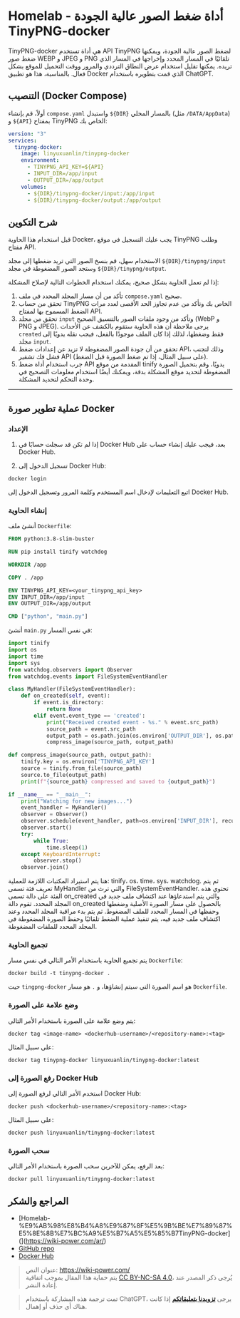 # Homelab - أداة ضغط الصور عالية الجودة TinyPNG-docker

TinyPNG-docker هي أداة تستخدم API TinyPNG لضغط الصور عالية الجودة، ويمكنها ضغط صور WEBP و JPEG و PNG تلقائيًا في المسار المحدد وإخراجها في المسار الذي تريده. يمكنها تقليل استخدام عرض النطاق الترددي والمرور ووقت التحميل للموقع بشكل فعال. بالمناسبة، هذا هو تطبيق Docker الذي قمت بتطويره باستخدام ChatGPT.

## التنصيب (Docker Compose)

أولاً، قم بإنشاء `compose.yaml` واستبدل `${DIR}` بالمسار المحلي (مثل `/DATA/AppData`) و `${API}` بمفتاح TinyPNG الخاص بك:

```yaml title="compose.yaml"
version: "3"
services:
  tinypng-docker:
    image: linyuxuanlin/tinypng-docker
    environment:
      - TINYPNG_API_KEY=${API}
      - INPUT_DIR=/app/input
      - OUTPUT_DIR=/app/output
    volumes:
      - ${DIR}/tinypng-docker/input:/app/input
      - ${DIR}/tinypng-docker/output:/app/output
```

## شرح التكوين

قبل استخدام هذا الحاوية Docker، يجب عليك التسجيل في موقع TinyPNG وطلب مفتاح API.

الاستخدام سهل، قم بنسخ الصور التي تريد ضغطها إلى مجلد `${DIR}/tinypng/input` وستجد الصور المضغوطة في مجلد `${DIR}/tinypng/output`.

إذا لم تعمل الحاوية بشكل صحيح، يمكنك استخدام الخطوات التالية لإصلاح المشكلة:

1. تأكد من أن مسار المجلد المحدد في ملف `compose.yaml` صحيح.
2. تحقق من حساب TinyPNG الخاص بك وتأكد من عدم تجاوز الحد الأقصى لعدد مرات الضغط المسموح بها لمفتاح API.
3. تحقق من مجلد `input` وتأكد من وجود ملفات الصور بالتنسيق الصحيح (WebP و PNG و JPEG). يرجى ملاحظة أن هذه الحاوية ستقوم بالكشف عن الأحداث `created` فقط وضغطها، لذلك إذا كان الملف موجودًا بالفعل، فيجب نقله يدويًا إلى مجلد `input`.
4. تحقق من أن جودة الصور المضغوطة لا تزيد عن إعدادات ضغط API، وذلك لتجنب فشل فك تشفير API (على سبيل المثال، إذا تم ضغط الصورة قبل الضغط).
5. جرب استخدام أداة ضغط API المقدمة من موقع tinify يدويًا، وقم بتحميل الصورة المضغوطة لتحديد موقع المشكلة بدقة، ويمكنك أيضًا استخدام معلومات التصحيح في وحدة التحكم لتحديد المشكلة.

---

## عملية تطوير صورة Docker

### الإعداد

1. إذا لم تكن قد سجلت حسابًا في Docker Hub بعد، فيجب عليك إنشاء حساب على Docker Hub.

2. تسجيل الدخول إلى Docker Hub:

```shell
docker login
```

اتبع التعليمات لإدخال اسم المستخدم وكلمة المرور وتسجيل الدخول إلى Docker Hub.

### إنشاء الحاوية

أنشئ ملف `Dockerfile`:

```Dockerfile title="Dockerfile"
FROM python:3.8-slim-buster

RUN pip install tinify watchdog

WORKDIR /app

COPY . /app

ENV TINYPNG_API_KEY=<your_tinypng_api_key>
ENV INPUT_DIR=/app/input
ENV OUTPUT_DIR=/app/output

CMD ["python", "main.py"]
```

أنشئ `main.py` في نفس المسار:

```py title="main.py"
import tinify
import os
import time
import sys
from watchdog.observers import Observer
from watchdog.events import FileSystemEventHandler

class MyHandler(FileSystemEventHandler):
    def on_created(self, event):
        if event.is_directory:
            return None
        elif event.event_type == 'created':
            print("Received created event - %s." % event.src_path)
            source_path = event.src_path
            output_path = os.path.join(os.environ['OUTPUT_DIR'], os.path.basename(source_path))
            compress_image(source_path, output_path)

def compress_image(source_path, output_path):
    tinify.key = os.environ['TINYPNG_API_KEY']
    source = tinify.from_file(source_path)
    source.to_file(output_path)
    print(f"{source_path} compressed and saved to {output_path}")

if __name__ == "__main__":
    print("Watching for new images...")
    event_handler = MyHandler()
    observer = Observer()
    observer.schedule(event_handler, path=os.environ['INPUT_DIR'], recursive=False)
    observer.start()
    try:
        while True:
            time.sleep(1)
    except KeyboardInterrupt:
        observer.stop()
    observer.join()
```

هنا يتم استيراد المكتبات اللازمة للعملية: tinify، os، time، sys، watchdog. ثم يتم تعريف فئة تسمى MyHandler والتي ترث من FileSystemEventHandler. تحتوي هذه الفئة على دالة تسمى on_created والتي يتم استدعاؤها عند اكتشاف ملف جديد في المجلد المحدد. تقوم دالة on_created بالحصول على مسار الصورة الأصلية وضغطها وحفظها في المسار المحدد للملف المضغوط. ثم يتم بدء مراقبة المجلد المحدد وعند اكتشاف ملف جديد فيه، يتم تنفيذ عملية الضغط تلقائيًا وحفظ الصورة المضغوطة في المجلد المحدد للملفات المضغوطة.

### تجميع الحاوية

يتم تجميع الحاوية باستخدام الأمر التالي في نفس مسار `Dockerfile`:

```shell
docker build -t tinypng-docker .
```

حيث `tingpng-docker` هو اسم الصورة التي سيتم إنشاؤها، و `.` هو مسار `Dockerfile`.

### وضع علامة على الصورة

يتم وضع علامة على الصورة باستخدام الأمر التالي:

```shell
docker tag <image-name> <dockerhub-username>/<repository-name>:<tag>
```

على سبيل المثال:

```shell
docker tag tinypng-docker linyuxuanlin/tinypng-docker:latest
```

### رفع الصورة إلى Docker Hub

استخدم الأمر التالي لرفع الصورة إلى Docker Hub:

```shell
docker push <dockerhub-username>/<repository-name>:<tag>

```

على سبيل المثال:

```shell
docker push linyuxuanlin/tinypng-docker:latest
```

### سحب الصورة

بعد الرفع، يمكن للآخرين سحب الصورة باستخدام الأمر التالي:

```shell
docker pull linyuxuanlin/tinypng-docker:latest
```

## المراجع والشكر

- [Homelab-%E9%AB%98%E8%B4%A8%E9%87%8F%E5%9B%BE%E7%89%87%E5%8E%8B%E7%BC%A9%E5%B7%A5%E5%85%B7TinyPNG-docker](](https://wiki-power.com/ar/)
- [GitHub repo](https://github.com/linyuxuanlin/Dockerfiles/tree/main/tinypng-docker)
- [Docker Hub](https://hub.docker.com/r/linyuxuanlin/tinypng-docker)

> عنوان النص: <https://wiki-power.com/>  
> يتم حماية هذا المقال بموجب اتفاقية [CC BY-NC-SA 4.0](https://creativecommons.org/licenses/by/4.0/deed.zh)، يُرجى ذكر المصدر عند إعادة النشر.

> تمت ترجمة هذه المشاركة باستخدام ChatGPT، يرجى [**تزويدنا بتعليقاتكم**](https://github.com/linyuxuanlin/Wiki_MkDocs/issues/new) إذا كانت هناك أي حذف أو إهمال.